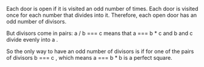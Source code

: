 Each door is open if it is visited an odd number of times. Each door is visited once for each number that divides into it. Therefore, each open door has an odd number of divisors.

But divisors come in pairs: a / b === c means that a === b * c and b and c divide evenly into a .

So the only way to have an odd number of divisors is if for one of the pairs of divisors b === c , which means a === b * b is a perfect square.